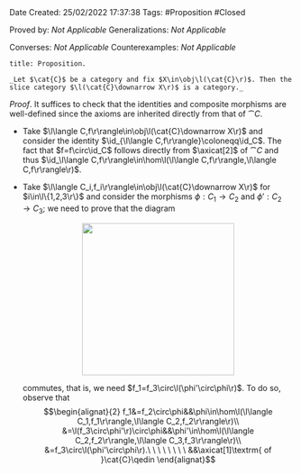 <br />
<br />

Date Created: 25/02/2022 17:37:38
Tags: #Proposition #Closed 

Proved by: _Not Applicable_
Generalizations: _Not Applicable_

Converses: _Not Applicable_
Counterexamples: _Not Applicable_

``` ad-Proposition
title: Proposition.

_Let $\cat{C}$ be a category and fix $X\in\obj\l(\cat{C}\r)$. Then the slice category $\l(\cat{C}\downarrow X\r)$ is a category._

```

_Proof_. It suffices to check that the identities and composite morphisms are well-defined since the axioms are inherited directly from that of $\cat{C}$.
* Take $\l\langle C,f\r\rangle\in\obj\l(\cat{C}\downarrow X\r)$ and consider the identity $\id_{\l\langle C,f\r\rangle}\coloneqq\id_C$. The fact that $f=f\circ\id_C$ follows directly from $\axicat[2]$ of $\cat{C}$ and thus $\id_\l\langle C,f\r\rangle\in\hom\l(\l\langle C,f\r\rangle,\l\langle C,f\r\rangle\r)$.
* Take $\l\langle C_i,f_i\r\rangle\in\obj\l(\cat{C}\downarrow X\r)$ for $i\in\l\{1,2,3\r\}$ and consider the morphisms $\phi:C_1\to C_2$ and $\phi':C_2\to C_3$; we need to prove that the diagram
    <center><img src="https://raw.githubusercontent.com/zhaoshenzhai/MathWiki/master/Images/2022-02-25_175305/image.svg", width=270></center>

    commutes, that is, we need $f_1=f_3\circ\l(\phi'\circ\phi\r)$. To do so, observe that$$\begin{alignat}{2}
        f_1&=f_2\circ\phi&&\phi\in\hom\l(\l\langle C_1,f_1\r\rangle,\l\langle C_2,f_2\r\rangle\r)\\
        &=\l(f_3\circ\phi'\r)\circ\phi&&\phi'\in\hom\l(\l\langle C_2,f_2\r\rangle,\l\langle C_3,f_3\r\rangle\r)\\
        &=f_3\circ\l(\phi'\circ\phi\r).\ \ \ \ \ \ \ \ &&\axicat[1]\textrm{ of }\cat{C}\qedin
    \end{alignat}$$
